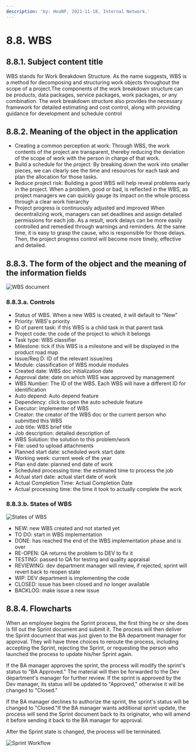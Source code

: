 ```yaml
---
description: 'by: HoaNP, 2021-11-18, Internal Network.'
---
```


# 8.8. WBS

## 8.8.1. Subject content title

WBS stands for Work Breakdown Structure. As the name suggests, WBS is a method for decomposing and structuring work objects throughout the scope of a project.The components of the work breakdown structure can be products, data packages, service packages, work packages, or any combination. The work breakdown structure also provides the necessary framework for detailed estimating and cost control, along with providing guidance for development and schedule control

## 8.8.2. Meaning of the object in the application <a href="#8.8.2.-y-nghia-cua-doi-tuong-trong-ung-dung" id="8.8.2.-y-nghia-cua-doi-tuong-trong-ung-dung"></a>

* Creating a common perception at work: Through WBS, the work contents of the project are transparent, thereby reducing the deviation of the scope of work with the person in charge of that work.
* Build a schedule for the project: By breaking down the work into smaller pieces, we can clearly see the time and resources for each task and plan the allocation for those tasks.
* Reduce project risk: Building a good WBS will help reveal problems early in the project. When a problem, good or bad, is reflected in the WBS, as project managers we can quickly gauge its impact on the whole process through a clear work hierarchy
* Project progress is continuously adjusted and improved When decentralizing work, managers can set deadlines and assign detailed permissions for each job. As a result, work delays can be more easily controlled and remedied through warnings and reminders. At the same time, it is easy to grasp the cause, who is responsible for those delays. Then, the project progress control will become more timely, effective and detailed.

## 8.8.3. The form of the object and the meaning of the information fields <a href="#8.8.3.-bieu-mau-cua-doi-tuong-va-y-nghia-cac-truong-thong-tin" id="8.8.3.-bieu-mau-cua-doi-tuong-va-y-nghia-cac-truong-thong-tin"></a>

![WBS document](https://files.gitbook.com/v0/b/gitbook-x-prod.appspot.com/o/spaces%2F-Mf66kQb8ODpdujUHM5j%2Fuploads%2FlUOsNzfizRVJDr6mD6I0%2Fimage.png?alt=media\&token=518dd531-3980-4db6-a085-f49aaaf4c644)

### 8.8.3.a. Controls

* Status of WBS. When a new WBS is created, it will default to "New"
* Priority: WBS's priority
* ID of parent task: if this WBS is a child task in that parent task
* Project code: the code of the project to which it belongs
* Task type: WBS classifier
* Milestone: tick if this WBS is a milestone and will be displayed in the product road map
* Issue/Req D: ID of the relevant issue/req
* Module: classification of WBS module modules
* Created date: WBS doc initialization date
* Approval date: date on which WBS was approved by management
* WBS Number: The ID of the WBS. Each WBS will have a different ID for identification
* Auto depend: Auto depend feature
* Dependency: click to open the auto schedule feature
* Executor: implementer of WBS
* Creator: the creator of the WBS doc or the current person who submitted this WBS
* Job title: WBS brief title
* Job description: detailed description of
* WBS Solution: the solution to this problem/work
* File: used to upload attachments
* Planned start date: scheduled work start date
* Working week: current week of the year
* Plan end date: planned end date of work
* Scheduled processing time: the estimated time to process the job
* Actual start date: actual start date of work
* Actual Completion Time: Actual Completion Date
* Actual processing time: the time it took to actually complete the work

### 8.8.3.b. States of WBS

![States of WBS](<../.gitbook/assets/image (69).png>)

* NEW: new WBS created and not started yet&#x20;
* TO DO: start in WBS implementation&#x20;
* DONE: has reached the end of the WBS implementation phase and is over&#x20;
* RE-OPEN: QA returns the problem to DEV to fix it&#x20;
* TESTING: passed to QA for testing and quality appraisal&#x20;
* REVIEWING: dev department manager will review, if rejected, sprint will revert back to reopen state&#x20;
* WIP: DEV department is implementing the code&#x20;
* CLOSED: issue has been closed and no longer available&#x20;
* BACKLOG: make issue a new issue

## 8.8.4. Flowcharts <a href="#8.8.4.-luu-do-quy-trinh-cua-doi-tuong-kem-giai-thich-chi-tiet-cac-luu-do-bao-gom-phan-nhiem-ro-rang" id="8.8.4.-luu-do-quy-trinh-cua-doi-tuong-kem-giai-thich-chi-tiet-cac-luu-do-bao-gom-phan-nhiem-ro-rang"></a>

When an employee begins the Sprint process, the first thing he or she does is fill out the Sprint document and submit it. The process will then deliver the Sprint document that was just given to the BA department manager for approval. They will have three choices to reroute the process, including accepting the Sprint, rejecting the Sprint, or requesting the person who launched the process to update his/her Sprint again.

If the BA manager approves the sprint, the process will modify the sprint's status to "BA Approved." The material will then be forwarded to the Dev department's manager for further review. If the sprint is approved by the Dev manager, its status will be updated to "Approved," otherwise it will be changed to "Closed."

If the BA manager declines to authorize the sprint, the sprint's status will be changed to "Closed."If the BA manager wants additional sprint update, the process will send the Sprint document back to its originator, who will amend it before sending it back to the BA manager for approval.

After the Sprint state is changed, the process will be terminated.

![Sprint Workflow](<../.gitbook/assets/image (99) (1) (1).png>)
